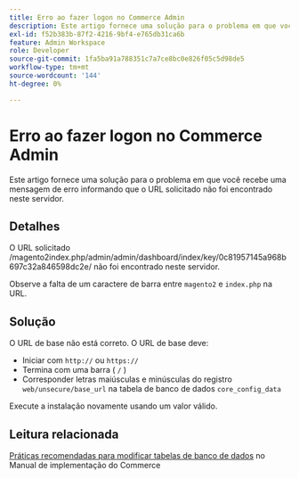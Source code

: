 ```yaml
---
title: Erro ao fazer logon no Commerce Admin
description: Este artigo fornece uma solução para o problema em que você recebe uma mensagem de erro informando que o URL solicitado não foi encontrado neste servidor.
exl-id: f52b383b-87f2-4216-9bf4-e765db31ca6b
feature: Admin Workspace
role: Developer
source-git-commit: 1fa5ba91a788351c7a7ce8bc0e826f05c5d98de5
workflow-type: tm+mt
source-wordcount: '144'
ht-degree: 0%

---
```


# Erro ao fazer logon no Commerce Admin

Este artigo fornece uma solução para o problema em que você recebe uma mensagem de erro informando que o URL solicitado não foi encontrado neste servidor.

## Detalhes

O URL solicitado /magento2index.php/admin/admin/dashboard/index/key/0c81957145a968b697c32a846598dc2e/ não foi encontrado neste servidor.

Observe a falta de um caractere de barra entre `magento2` e `index.php` na URL.

## Solução

O URL de base não está correto. O URL de base deve:

* Iniciar com `http://` ou `https://`
* Termina com uma barra ( `/` )
* Corresponder letras maiúsculas e minúsculas do registro `web/unsecure/base_url` na tabela de banco de dados `core_config_data`

Execute a instalação novamente usando um valor válido.

## Leitura relacionada

[Práticas recomendadas para modificar tabelas de banco de dados](https://experienceleague.adobe.com/pt-br/docs/commerce-operations/implementation-playbook/best-practices/development/modifying-core-and-third-party-tables#why-adobe-recommends-avoiding-modifications) no Manual de implementação do Commerce
